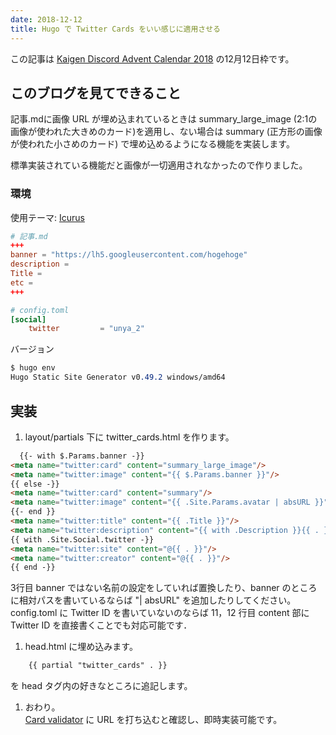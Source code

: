 ```yaml
---
date: 2018-12-12
title: Hugo で Twitter Cards をいい感じに適用させる
---
```


この記事は [Kaigen Discord Advent Calendar 2018](https://adventar.org/calendars/2886) の12月12日枠です。

## このブログを見てできること

記事.mdに画像 URL が埋め込まれているときは summary_large_image (2:1の画像が使われた大きめのカード)を適用し、ない場合は summary (正方形の画像が使われた小さめのカード) で埋め込めるようになる機能を実装します。

<!--more-->

標準実装されている機能だと画像が一切適用されなかったので作りました。

### 環境

使用テーマ:  [Icurus](https://github.com/digitalcraftsman/hugo-icarus-theme)

```toml
# 記事.md
+++
banner = "https://lh5.googleusercontent.com/hogehoge"
description = 
Title = 
etc = 
+++

# config.toml
[social]
 	twitter         = "unya_2"
```

バージョン

```css
$ hugo env
Hugo Static Site Generator v0.49.2 windows/amd64
```



## 実装

1. layout/partials 下に twitter_cards.html を作ります。  
```html
  {{- with $.Params.banner -}}
<meta name="twitter:card" content="summary_large_image"/>
<meta name="twitter:image" content="{{ $.Params.banner }}"/>
{{ else -}}
<meta name="twitter:card" content="summary"/>
<meta name="twitter:image" content="{{ .Site.Params.avatar | absURL }}"/>
{{- end }}
<meta name="twitter:title" content="{{ .Title }}"/>
<meta name="twitter:description" content="{{ with .Description }}{{ . }}{{ else }}{{if .IsPage}}{{ .Summary }}{{ else }}{{ with .Site.Params.description }}{{ . }}{{ end }}{{ end }}{{ end -}}"/>
{{ with .Site.Social.twitter -}}
<meta name="twitter:site" content="@{{ . }}"/>
<meta name="twitter:creator" content="@{{ . }}"/>
{{ end -}}
```
3行目 banner ではない名前の設定をしていれば置換したり、banner のところに相対パスを書いているならば "| absURL" を追加したりしてください。  
config.toml に Twitter ID を書いていないのならば 11，12 行目 content 部に Twitter ID を直接書くことでも対応可能です．

1. head.html に埋め込みます。
```html
    {{ partial "twitter_cards" . }}
```
を head タグ内の好きなところに追記します。  

1. おわり。  
  [Card validator](https://cards-dev.twitter.com/validator) に URL を打ち込むと確認し、即時実装可能です。